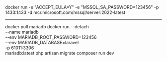 docker run -e "ACCEPT_EULA=Y" -e "MSSQL_SA_PASSWORD=123456" -p 1433:1433 -d mcr.microsoft.com/mssql/server:2022-latest

-------
docker pull mariadb
docker run --detach \
  --name mariadb \
  --env MARIADB_ROOT_PASSWORD=123456 \
  --env MARIADB_DATABASE=laravel \
  -p 61011:3306 \
  mariadb:latest
php artisan migrate
composer run dev

